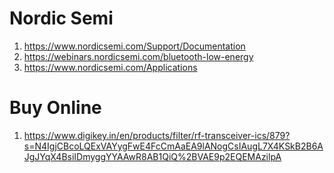 # Nordic Semi
1. https://www.nordicsemi.com/Support/Documentation
2. https://webinars.nordicsemi.com/bluetooth-low-energy
3. https://www.nordicsemi.com/Applications

# Buy Online
1. https://www.digikey.in/en/products/filter/rf-transceiver-ics/879?s=N4IgjCBcoLQExVAYygFwE4FcCmAaEA9lANogCsIAugL7X4KSkB2B6AJgJYqX4BsiIDmyggYYAAwR8AB1QiQ%2BVAE9p2EQEMAzilpA
